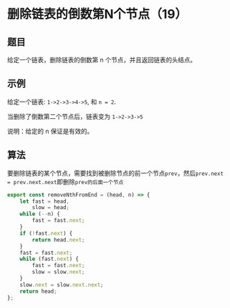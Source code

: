 # 删除链表的倒数第N个节点（19）

## 题目

给定一个链表，删除链表的倒数第 n 个节点，并且返回链表的头结点。

## 示例

给定一个链表: `1->2->3->4->5`, 和 `n = 2`.

当删除了倒数第二个节点后，链表变为 `1->2->3->5`

说明：给定的 n 保证是有效的。

## 算法

要删除链表的某个节点，需要找到被删除节点的前一个节点`prev`，然后`prev.next = prev.next.next`即删除`prev的后面一个节点`

```js
export const removeNthFromEnd = (head, n) => {
	let fast = head,
		slow = head;
	while (--n) {
		fast = fast.next;
	}
	if (!fast.next) {
		return head.next;
	}
	fast = fast.next;
	while (fast.next) {
		fast = fast.next;
		slow = slow.next;
	}
	slow.next = slow.next.next;
	return head;
};
```